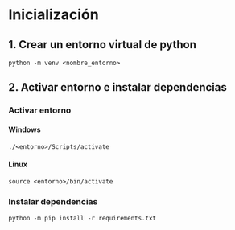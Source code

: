 # Inicialización

## 1. Crear un entorno virtual de python

```python -m venv <nombre_entorno>```

## 2. Activar entorno e instalar dependencias

### Activar entorno

#### Windows

```./<entorno>/Scripts/activate```

#### Linux

```source <entorno>/bin/activate```

### Instalar dependencias

```python -m pip install -r requirements.txt```
